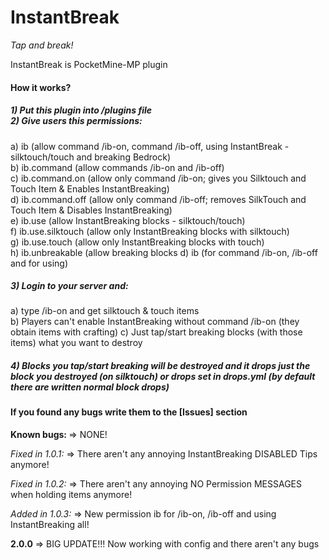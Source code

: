 # InstantBreak
<i>Tap and break!</i>

InstantBreak is PocketMine-MP plugin

<h4>How it works?</h4>

<h5>1) Put this plugin into /plugins file <br>
2) Give users this permissions: </h5>
  a) ib
   (allow command /ib-on, command /ib-off, using InstantBreak - silktouch/touch and breaking Bedrock)<br>
  b) ib.command
   (allow commands /ib-on and /ib-off)<br>
  c) ib.command.on (allow only command /ib-on; gives you Silktouch and Touch Item & Enables InstantBreaking)<br>
  d) ib.command.off (allow only command /ib-off; removes SilkTouch and Touch Item & Disables InstantBreaking)<br>
  e) ib.use (allow InstantBreaking blocks - silktouch/touch)<br>
  f) ib.use.silktouch (allow only InstantBreaking blocks with silktouch)<br>
  g) ib.use.touch (allow only InstantBreaking blocks with touch)<br>
  h) ib.unbreakable (allow breaking blocks
  d) ib (for command /ib-on, /ib-off and for using)
  
<h5>3) Login to your server and: </h5>

  a) type /ib-on and get silktouch & touch items<br>
  b) Players can't enable InstantBreaking without command /ib-on (they obtain items with crafting)
  c) Just tap/start breaking blocks (with those items) what you want to destroy<br>
  
<h5>4)  Blocks you tap/start breaking will be destroyed and it drops just the block you destroyed (on silktouch)         or drops set in drops.yml (by default there are written normal block drops) </h5>

<h4>If you found any bugs write them to the [Issues] section</h4>

<b>Known bugs: </b>=> NONE!

<i>Fixed in 1.0.1:</i> => There aren't any annoying InstantBreaking DISABLED Tips anymore!

<i>Fixed in 1.0.2:</i> => There aren't any annoying NO Permission MESSAGES when holding items anymore!

<i>Added in 1.0.3:</i> => New permission ib for /ib-on, /ib-off and using InstantBreaking all!

<b>2.0.0</b> => BIG UPDATE!!! Now working with config and there aren't any bugs
